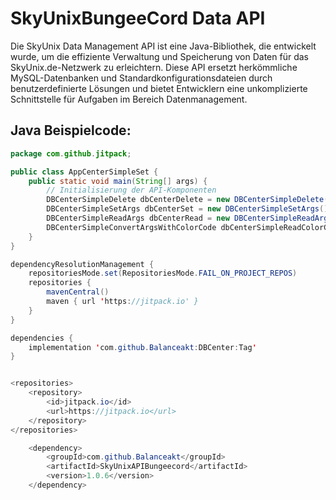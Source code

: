# SkyUnixBungeeCord Data API

Die SkyUnix Data Management API ist eine Java-Bibliothek, die entwickelt wurde, um die effiziente Verwaltung und Speicherung von Daten für das SkyUnix.de-Netzwerk zu erleichtern. Diese API ersetzt herkömmliche MySQL-Datenbanken und Standardkonfigurationsdateien durch benutzerdefinierte Lösungen und bietet Entwicklern eine unkomplizierte Schnittstelle für Aufgaben im Bereich Datenmanagement.

## Java Beispielcode:

```java
package com.github.jitpack;

public class AppCenterSimpleSet {
    public static void main(String[] args) {
        // Initialisierung der API-Komponenten
        DBCenterSimpleDelete dbCenterDelete = new DBCenterSimpleDelete();
        DBCenterSimpleSetArgs dbCenterSet = new DBCenterSimpleSetArgs();
        DBCenterSimpleReadArgs dbCenterRead = new DBCenterSimpleReadArgs();
        DBCenterSimpleConvertArgsWithColorCode dbCenterSimpleReadColorCode = new DBCenterSimpleConvertArgsWithColorCode();
    }
}

dependencyResolutionManagement {
    repositoriesMode.set(RepositoriesMode.FAIL_ON_PROJECT_REPOS)
    repositories {
        mavenCentral()
        maven { url 'https://jitpack.io' }
    }
}

dependencies {
    implementation 'com.github.Balanceakt:DBCenter:Tag'
}


<repositories>
    <repository>
        <id>jitpack.io</id>
        <url>https://jitpack.io</url>
    </repository>
</repositories>

	<dependency>
	    <groupId>com.github.Balanceakt</groupId>
	    <artifactId>SkyUnixAPIBungeecord</artifactId>
	    <version>1.0.6</version>
	</dependency>
